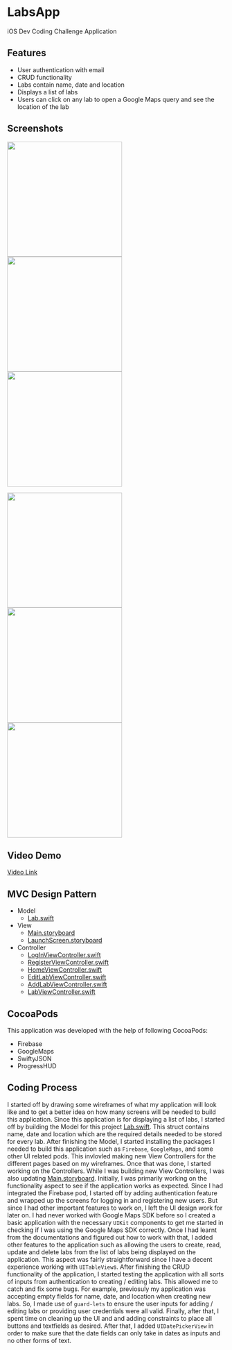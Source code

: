 # LabsApp
iOS Dev Coding Challenge Application


## Features
   - User authentication with email
   - CRUD functionality
   - Labs contain name, date and location
   - Displays a list of labs
   - Users can click on any lab to open a Google Maps query and see the location of the lab


## Screenshots
<img src="https://github.com/adbht/LabsApp/blob/master/Labs/Screenshots/logIn.png" width="265"/> <img src="https://github.com/adbht/LabsApp/blob/master/Labs/Screenshots/register.png" width="265"/> <img src="https://github.com/adbht/LabsApp/blob/master/Labs/Screenshots/home.png" width="265"/> 


<img src="https://github.com/adbht/LabsApp/blob/master/Labs/Screenshots/addLab.png" width="265"/> <img src="https://github.com/adbht/LabsApp/blob/master/Labs/Screenshots/editLab.png" width="265"/> <img src="https://github.com/adbht/LabsApp/blob/master/Labs/Screenshots/map.png" width="265"/> 


## Video Demo
[Video Link](https://github.com/adbht/LabsApp/blob/master/Labs/Video%20Demo/Aditya_Bhatia_Ios_Developer_Video.mp4)

   
## MVC Design Pattern
   - Model
     - [Lab.swift](https://github.com/adbht/LabsApp/blob/master/Labs/Labs/Model/Lab.swift)
   - View
     - [Main.storyboard](https://github.com/adbht/LabsApp/blob/master/Labs/Labs/View/Base.lproj/Main.storyboard)
     - [LaunchScreen.storyboard](https://github.com/adbht/LabsApp/blob/master/Labs/Labs/View/Base.lproj/LaunchScreen.storyboard)
   - Controller
     - [LogInViewController.swift](https://github.com/adbht/LabsApp/blob/master/Labs/Labs/Controller/LogInViewController.swift)
     - [RegisterViewController.swift](https://github.com/adbht/LabsApp/blob/master/Labs/Labs/Controller/RegisterViewController.swift)
     - [HomeViewController.swift](https://github.com/adbht/LabsApp/blob/master/Labs/Labs/Controller/HomeViewController.swift)
     - [EditLabViewController.swift](https://github.com/adbht/LabsApp/blob/master/Labs/Labs/Controller/EditLabViewController.swift)
     - [AddLabViewController.swift](https://github.com/adbht/LabsApp/blob/master/Labs/Labs/Controller/AddLabViewController.swift)
     - [LabViewController.swift](https://github.com/adbht/LabsApp/blob/master/Labs/Labs/Controller/LabViewController.swift)
     
     
## CocoaPods
This application was developed with the help of following CocoaPods: 
   - Firebase
   - GoogleMaps
   - SwiftyJSON
   - ProgressHUD
   
     
## Coding Process
I started off by drawing some wireframes of what my application will look like and to get a better idea on how many screens will be needed to build this application. Since this application is for displaying a list of labs, I started off by building the Model for this project [Lab.swift](https://github.com/adbht/LabsApp/blob/master/Labs/Labs/Model/Lab.swift). This struct contains name, date and location which are the required details needed to be stored for every lab. After finishing the Model, I started installing the packages I needed to build this application such as `Firebase`, `GoogleMaps`, and some other UI related pods. This invlovled making new View Controllers for the different pages based on my wireframes. Once that was done, I started working on the Controllers. While I was building new View Controllers, I was also updating [Main.storyboard](https://github.com/adbht/LabsApp/blob/master/Labs/Labs/View/Base.lproj/Main.storyboard). Initially, I was primarily working on the functionality aspect to see if the application works as expected. Since I had integrated the Firebase pod, I started off by adding authentication feature and wrapped up the screens for logging in and registering new users. But since I had other important features to work on, I left the UI design work for later on. I had never worked with Google Maps SDK before so I created a basic application with the necessary `UIKit` components to get me started in checking if I was using the Google Maps SDK correctly. Once I had learnt from the documentations and figured out how to work with that, I added other features to the application such as allowing the users to create, read, update and delete labs from the list of labs being displayed on the application. This aspect was fairly straightforward since I have a decent experience working with `UITableView`s. After finishing the CRUD functionality of the application, I started testing the application with all sorts of inputs from authentication to creating / editing labs. This allowed me to catch and fix some bugs. For example, previosuly my application was accepting empty fields for name, date, and location when creating new labs. So, I made use of `guard-lets` to ensure the user inputs for adding / editing labs or providing user credentials were all valid. Finally, after that, I spent time on cleaning up the UI and and adding constraints to place all buttons and textfields as desired. After that, I added `UIDatePickerView` in order to make sure that the date fields can only take in dates as inputs and no other forms of text. 
